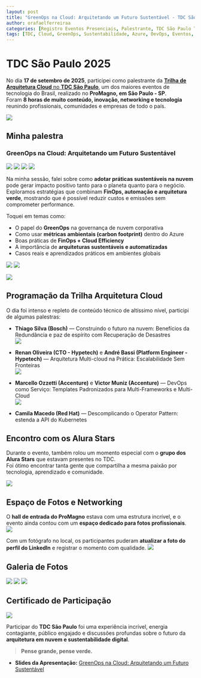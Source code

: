 ```yaml
---
layout: post
title: "GreenOps na Cloud: Arquitetando um Futuro Sustentável - TDC São Paulo 2025"
author: orafaelferreiraa
categories: [Registro Eventos Presenciais, Palestrante, TDC São Paulo Trilha de Arquitetura Cloud 2025]
tags: [TDC, Cloud, GreenOps, Sustentabilidade, Azure, DevOps, Eventos, Comunidade]
---
```


# TDC São Paulo 2025

No dia **17 de setembro de 2025**, participei como palestrante da [**Trilha de Arquitetura Cloud** no **TDC São Paulo**](https://thedevconf.com/tdc/2025/sao-paulo/trilha-arquitetura-cloud), um dos maiores eventos de tecnologia do Brasil, realizado no **ProMagno, em São Paulo - SP**.  
Foram **8 horas de muito conteúdo, inovação, networking e tecnologia** reunindo profissionais, comunidades e empresas de todo o país.

![](https://stoblobcertificados011.blob.core.windows.net/imagens-blog/posts/TDCSP25/01.png)

## Minha palestra

### GreenOps na Cloud: Arquitetando um Futuro Sustentável

![](https://stoblobcertificados011.blob.core.windows.net/imagens-blog/posts/TDCSP25/02.jpg)
![](https://stoblobcertificados011.blob.core.windows.net/imagens-blog/posts/TDCSP25/03.jpg)
![](https://stoblobcertificados011.blob.core.windows.net/imagens-blog/posts/TDCSP25/04.jpg)
![](https://stoblobcertificados011.blob.core.windows.net/imagens-blog/posts/TDCSP25/05.jpg)

Na minha sessão, falei sobre como **adotar práticas sustentáveis na nuvem** pode gerar impacto positivo tanto para o planeta quanto para o negócio.  
Exploramos estratégias que combinam **FinOps, automação e arquitetura verde**, mostrando que é possível reduzir custos e emissões sem comprometer performance.

Toquei em temas como:
- O papel do **GreenOps** na governança de nuvem corporativa  
- Como usar **métricas ambientais (carbon footprint)** dentro do Azure  
- Boas práticas de **FinOps + Cloud Efficiency**  
- A importância de **arquiteturas sustentáveis e automatizadas**  
- Casos reais e aprendizados práticos em ambientes globais  

![](https://stoblobcertificados011.blob.core.windows.net/imagens-blog/posts/TDCSP25/07.jpg)
![](https://stoblobcertificados011.blob.core.windows.net/imagens-blog/posts/TDCSP25/06.jpg)

![](https://stoblobcertificados011.blob.core.windows.net/imagens-blog/posts/TDC-SP/rafael-palestra.jpg)

## Programação da Trilha Arquitetura Cloud

O dia foi intenso e repleto de conteúdo técnico de altíssimo nível, participi de algumas palestras:

- **Thiago Silva (Bosch)** — Construindo o futuro na nuvem: Benefícios da Redundância e paz de espírito com Recuperação de Desastres  
![](https://stoblobcertificados011.blob.core.windows.net/imagens-blog/posts/TDCSP25/thiago.jpg)

- **Renan Oliveira (CTO - Hypetech)** e **André Bassi (Platform Engineer - Hypetech)** — Arquitetura Multi-cloud na Prática: Escalabilidade Sem Fronteiras  
![](https://stoblobcertificados011.blob.core.windows.net/imagens-blog/posts/TDCSP25/multicloud.jpg)

- **Marcello Ozzetti (Accenture)** e **Victor Muniz (Accenture)** — DevOps como Serviço: Templates Padronizados para Multi-Frameworks e Multi-Cloud  
![](https://stoblobcertificados011.blob.core.windows.net/imagens-blog/posts/TDCSP25/acc.jpeg)

- **Camila Macedo (Red Hat)** — Descomplicando o Operator Pattern: estenda a API do Kubernetes  

## Encontro com os Alura Stars

Durante o evento, também rolou um momento especial com o **grupo dos Alura Stars** que estavam presentes no TDC.  
Foi ótimo encontrar tanta gente que compartilha a mesma paixão por tecnologia, aprendizado e comunidade.  

![](https://stoblobcertificados011.blob.core.windows.net/imagens-blog/posts/TDCSP25/13.jpg)

## Espaço de Fotos e Networking

O **hall de entrada do ProMagno** estava com uma estrutura incrível, e o evento ainda contou com um **espaço dedicado para fotos profissionais**.  
![](https://stoblobcertificados011.blob.core.windows.net/imagens-blog/posts/TDCSP25/12.jpg)

Com um fotógrafo no local, os participantes puderam **atualizar a foto do perfil do LinkedIn** e registrar o momento com qualidade.
![](https://stoblobcertificados011.blob.core.windows.net/imagens-blog/posts/TDCSP25/14.jpg)

## Galeria de Fotos

![](https://stoblobcertificados011.blob.core.windows.net/imagens-blog/posts/TDCSP25/08.jpg)
![](https://stoblobcertificados011.blob.core.windows.net/imagens-blog/posts/TDCSP25/09.jpg)
![](https://stoblobcertificados011.blob.core.windows.net/imagens-blog/posts/TDCSP25/11.jpg)

## Certificado de Participação

![](https://stoblobcertificados011.blob.core.windows.net/imagens-blog/posts/TDCSP25/Certificado.png)

Participar do **TDC São Paulo** foi uma experiência incrível, energia contagiante, público engajado e discussões profundas sobre o futuro da **arquitetura em nuvem e sustentabilidade digital**.  

> **Pense grande, pense verde.**

- <i class="fa-regular fa-folder-open"></i> **Slides da Apresentação:** [GreenOps na Cloud: Arquitetando um Futuro Sustentável](https://stoblobcertificados011.blob.core.windows.net/palestras/tdc-greenops-25.pdf)
